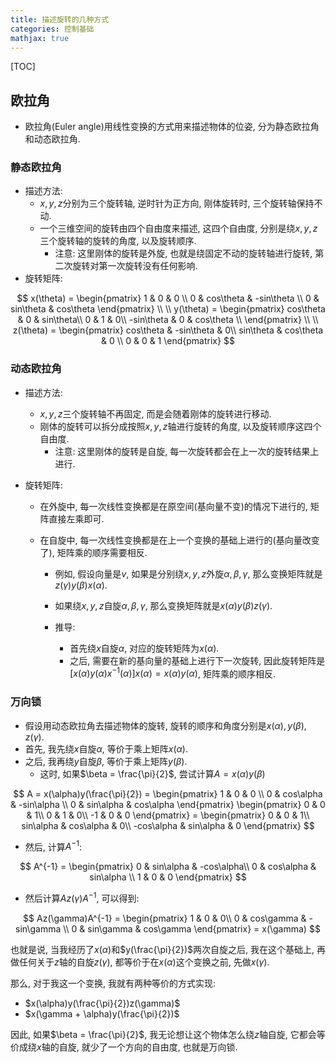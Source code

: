 ```yaml
---
title: 描述旋转的几种方式
categories: 控制基础
mathjax: true
---
```




[TOC]



## 欧拉角

* 欧拉角(Euler angle)用线性变换的方式用来描述物体的位姿, 分为静态欧拉角和动态欧拉角.



### 静态欧拉角

* 描述方法:
  * $x, y, z$​分别为三个旋转轴, 逆时针为正方向,  刚体旋转时, 三个旋转轴保持不动.
  * 一个三维空间的旋转由四个自由度来描述, 这四个自由度, 分别是绕$x, y, z$三个旋转轴的旋转的角度, 以及旋转顺序.
    * 注意: 这里刚体的旋转是外旋, 也就是绕固定不动的旋转轴进行旋转, 第二次旋转对第一次旋转没有任何影响.
* 旋转矩阵:

$$
x(\theta) = \begin{pmatrix}
1 & 0 & 0 \\
0 & cos\theta & -sin\theta \\
0 & sin\theta & cos\theta
\end{pmatrix}
\\
\\
y(\theta) = \begin{pmatrix}
cos\theta & 0 & sin\theta\\
0 & 1 & 0\\
-sin\theta & 0 & cos\theta \\
\end{pmatrix}
\\
\\
z(\theta) = \begin{pmatrix}
cos\theta & -sin\theta & 0\\
sin\theta & cos\theta & 0 \\
0 & 0 & 1
\end{pmatrix}
$$





### 动态欧拉角

* 描述方法:
  * $x, y, z$三个旋转轴不再固定, 而是会随着刚体的旋转进行移动.
  * 刚体的旋转可以拆分成按照$x, y, z$​轴进行旋转的角度, 以及旋转顺序这四个自由度. 
    * 注意: 这里刚体的旋转是自旋, 每一次旋转都会在上一次的旋转结果上进行.
  
* 旋转矩阵:
  
  * 在外旋中, 每一次线性变换都是在原空间(基向量不变)的情况下进行的, 矩阵直接左乘即可.
  
  * 在自旋中, 每一次线性变换都是在上一个变换的基础上进行的(基向量改变了), 矩阵乘的顺序需要相反.
  
    * 例如, 假设向量是$v$, 如果是分别绕$x, y, z$外旋$\alpha, \beta, \gamma$, 那么变换矩阵就是$z(\gamma)y(\beta)x(\alpha)$.
    * 如果绕$x, y, z$自旋$\alpha, \beta, \gamma$, 那么变换矩阵就是$x(\alpha)y(\beta)z(\gamma)$​.
  
    * 推导: 
      * 首先绕$x$自旋$\alpha$, 对应的旋转矩阵为$x(\alpha)$.
      * 之后, 需要在新的基向量的基础上进行下一次旋转, 因此旋转矩阵是$[x(\alpha)y(\alpha)x^{-1}(\alpha)]x(\alpha) = x(\alpha)y(\alpha)$, 矩阵乘的顺序相反.





### 万向锁

* 假设用动态欧拉角去描述物体的旋转, 旋转的顺序和角度分别是$x(\alpha), y(\beta), z(\gamma)$.
* 首先, 我先绕$x$自旋$\alpha$, 等价于乘上矩阵$x(\alpha)$.
* 之后, 我再绕$y$自旋$\beta$, 等价于乘上矩阵$y(\beta)$.
  * 这时, 如果$\beta = \frac{\pi}{2}$, 尝试计算$A = x(\alpha)y(\beta)$

$$
A = x(\alpha)y(\frac{\pi}{2}) = \begin{pmatrix}
1 & 0 & 0 \\
0 & cos\alpha & -sin\alpha \\
0 & sin\alpha & cos\alpha
\end{pmatrix}
\begin{pmatrix}
0 & 0 & 1\\
0 & 1 & 0\\
-1 & 0 & 0
\end{pmatrix} = \begin{pmatrix}
0 & 0 & 1\\
sin\alpha & cos\alpha & 0\\
-cos\alpha & sin\alpha & 0
\end{pmatrix}
$$

* 然后, 计算$A^{-1}$:

$$
A^{-1} = \begin{pmatrix}
0 & sin\alpha & -cos\alpha\\
0 & cos\alpha & sin\alpha \\
1 & 0 & 0
\end{pmatrix}
$$

* 然后计算$Az(\gamma)A^{-1}$, 可以得到:

$$
Az(\gamma)A^{-1} = \begin{pmatrix}
1 & 0 & 0\\
0 & cos\gamma & -sin\gamma \\
0 & sin\gamma & cos\gamma
\end{pmatrix} = x(\gamma)
$$

也就是说, 当我经历了$x(\alpha)$和$y(\frac{\pi}{2})$两次自旋之后, 我在这个基础上, 再做任何关于$z$轴的自旋$z(\gamma)$, 都等价于在$x(\alpha)$这个变换之前, 先做$x(\gamma)$.

那么, 对于我这一个变换, 我就有两种等价的方式实现:

* $x(\alpha)y(\frac{\pi}{2})z(\gamma)$
* $x(\gamma + \alpha)y(\frac{\pi}{2})$

因此, 如果$\beta = \frac{\pi}{2}$, 我无论想让这个物体怎么绕$z$轴自旋, 它都会等价成绕$x$轴的自旋, 就少了一个方向的自由度, 也就是万向锁.
